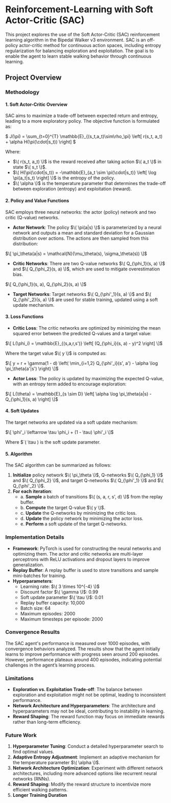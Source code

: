 # Reinforcement-Learning with Soft Actor-Critic (SAC)

This project explores the use of the Soft Actor-Critic (SAC) reinforcement learning algorithm in the Bipedal Walker v3 environment. SAC is an off-policy actor-critic method for continuous action spaces, including entropy regularization for balancing exploration and exploitation. The goal is to enable the agent to learn stable walking behavior through continuous learning.

## Project Overview

### Methodology

#### 1. Soft Actor-Critic Overview

SAC aims to maximize a trade-off between expected return and entropy, leading to a more exploratory policy. The objective function is formulated as:

$`
J(\pi) = \sum_{t=0}^{T} \mathbb{E}_{(s_t,a_t)\sim\rho_\pi} \left[ r(s_t, a_t) + \alpha H(\pi(\cdot|s_t)) \right]
`$

Where:
- $`\( r(s_t, a_t) \)`$ is the reward received after taking action $`\( a_t \)`$ in state $`\( s_t \)`$.
- $`\( H(\pi(\cdot|s_t)) = -\mathbb{E}_{a_t \sim \pi(\cdot|s_t)} \left[ \log \pi(a_t|s_t) \right] \)`$ is the entropy of the policy.
- $`\( \alpha \)`$ is the temperature parameter that determines the trade-off between exploration (entropy) and exploitation (reward).

#### 2. Policy and Value Functions

SAC employs three neural networks: the actor (policy) network and two critic (Q-value) networks.

- **Actor Network**: The policy $`\( \pi(a|s) \)`$ is parameterized by a neural network and outputs a mean and standard deviation for a Gaussian distribution over actions. The actions are then sampled from this distribution:

$`\[
\pi_\theta(a|s) = \mathcal{N}(\mu_\theta(s), \sigma_\theta(s))
\]`$

- **Critic Networks**: There are two Q-value networks $`\( Q_{\phi_1}(s, a) \)`$ and $`\( Q_{\phi_2}(s, a) \)`$, which are used to mitigate overestimation bias.
  
$`\[
Q_{\phi_1}(s, a), Q_{\phi_2}(s, a)
\]`$

- **Target Networks**: Target networks $`\( Q_{\phi'_1}(s, a) \)`$ and $`\( Q_{\phi'_2}(s, a) \)`$ are used for stable training, updated using a soft update mechanism.

#### 3. Loss Functions

- **Critic Loss**: The critic networks are optimized by minimizing the mean squared error between the predicted Q-values and a target value:

$`\[
L(\phi_i) = \mathbb{E}_{(s,a,r,s')} \left[ (Q_{\phi_i}(s, a) - y)^2 \right]
\]`$

Where the target value $`\( y \)`$ is computed as:

$`\[
y = r + \gamma(1 - d) \left( \min_{i=1,2} Q_{\phi'_i}(s', a') - \alpha \log \pi_\theta(a'|s') \right)
\]`$

- **Actor Loss**: The policy is updated by maximizing the expected Q-value, with an entropy term added to encourage exploration:

$`\[
L(\theta) = \mathbb{E}_{s \sim D} \left[ \alpha \log \pi_\theta(a|s) - Q_{\phi_1}(s, a) \right]
\]`$

#### 4. Soft Updates

The target networks are updated via a soft update mechanism:

$`\[
\phi'_i \leftarrow \tau \phi_i + (1 - \tau) \phi'_i
\]`$

Where $`\( \tau \) is the soft update parameter.

#### 5. Algorithm

The SAC algorithm can be summarized as follows:

1. **Initialize** policy network $`\( \pi_\theta \)`$, Q-networks $`\( Q_{\phi_1} \)`$ and $`\( Q_{\phi_2} \)`$, and target Q-networks $`\( Q_{\phi'_1} \)`$ and $`\( Q_{\phi'_2} \)`$.
2. **For each iteration**:
   - a. **Sample** a batch of transitions $`\( (s, a, r, s', d) \)`$ from the replay buffer.
   - b. **Compute** the target Q-value $`\( y \)`$.
   - c. **Update** the Q-networks by minimizing the critic loss.
   - d. **Update** the policy network by minimizing the actor loss.
   - e. **Perform** a soft update of the target Q-networks.

### Implementation Details

- **Framework**: PyTorch is used for constructing the neural networks and optimizing them. The actor and critic networks are multi-layer perceptrons with ReLU activations and dropout layers to improve generalization.
- **Replay Buffer**: A replay buffer is used to store transitions and sample mini-batches for training.
- **Hyperparameters**:
  - Learning rate: $`\( 3 \times 10^{-4} \)`$
  - Discount factor $`\( \gamma \)`$: 0.99
  - Soft update parameter $`\( \tau \)`$: 0.01
  - Replay buffer capacity: 10,000
  - Batch size: 64
  - Maximum episodes: 2000
  - Maximum timesteps per episode: 2000

### Convergence Results

The SAC agent's performance is measured over 1000 episodes, with convergence behaviors analyzed. The results show that the agent initially learns to improve performance with progress seen around 200 episodes. However, performance plateaus around 400 episodes, indicating potential challenges in the agent’s learning process.

### Limitations

- **Exploration vs. Exploitation Trade-off**: The balance between exploration and exploitation might not be optimal, leading to inconsistent performance.
- **Network Architecture and Hyperparameters**: The architecture and hyperparameters may not be ideal, contributing to instability in learning.
- **Reward Shaping**: The reward function may focus on immediate rewards rather than long-term efficiency.

### Future Work

1. **Hyperparameter Tuning**: Conduct a detailed hyperparameter search to find optimal values.
2. **Adaptive Entropy Adjustment**: Implement an adaptive mechanism for the temperature parameter $`\( \alpha \)`$.
3. **Network Architecture Optimization**: Experiment with different network architectures, including more advanced options like recurrent neural networks (RNNs).
4. **Reward Shaping**: Modify the reward structure to incentivize more efficient walking patterns.
5. **Longer Training Duration**
